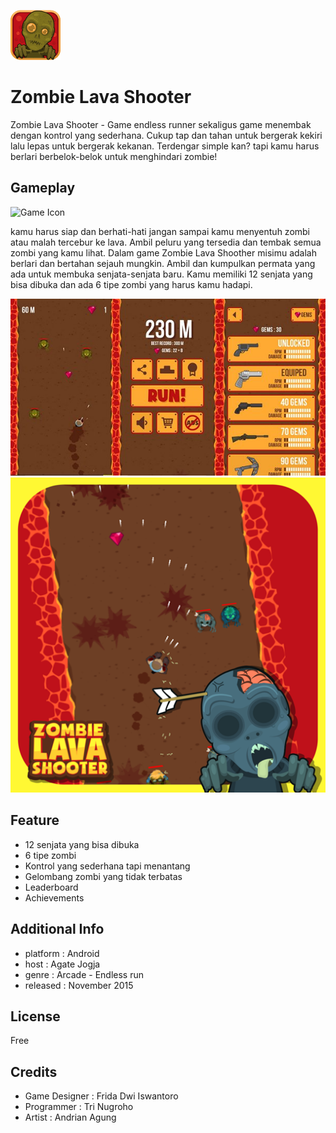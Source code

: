 ![Game Icon](/img/icon.png)
# Zombie Lava Shooter
Zombie Lava Shooter - Game endless runner sekaligus game menembak dengan kontrol yang sederhana. Cukup tap dan tahan untuk bergerak kekiri lalu lepas untuk bergerak kekanan. Terdengar simple kan? tapi kamu harus berlari berbelok-belok untuk menghindari zombie!
## Gameplay
![Game Icon](/img/gif-zombiels.gif)

kamu harus siap dan berhati-hati jangan sampai kamu menyentuh zombi atau malah tercebur ke lava. Ambil peluru yang tersedia dan tembak semua zombi yang kamu lihat. Dalam game Zombie Lava Shoother misimu adalah berlari dan bertahan sejauh mungkin. Ambil dan kumpulkan permata yang ada untuk membuka senjata-senjata baru. Kamu memiliki 12 senjata yang bisa dibuka dan ada 6 tipe zombi yang harus kamu hadapi.

![Game Icon](/img/screenshoot.jpg) ![Game Icon](/img/screenshoot-2.png)
## Feature
* 12 senjata yang bisa dibuka
* 6 tipe zombi
* Kontrol yang sederhana tapi menantang
* Gelombang zombi yang tidak terbatas
* Leaderboard
* Achievements
## Additional Info
* platform  : Android
* host      : Agate Jogja
* genre     : Arcade - Endless run
* released  : November 2015
## License
Free
## Credits
* Game Designer : Frida Dwi Iswantoro
* Programmer    : Tri Nugroho
* Artist        : Andrian Agung

